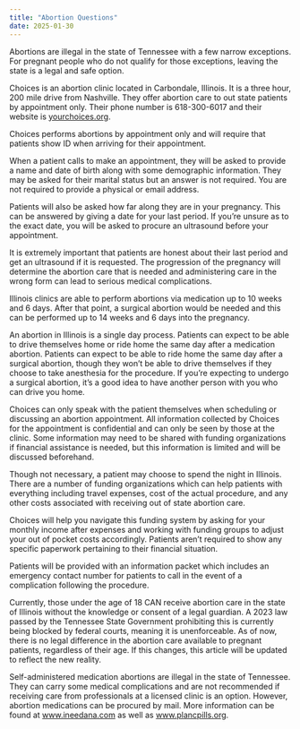 ```yaml
---
title: "Abortion Questions"
date: 2025-01-30
---
```

	
Abortions are illegal in the state of Tennessee with a few narrow exceptions. For pregnant people who do not qualify for
those exceptions, leaving the state is a legal and safe option.
 
Choices is an abortion clinic located in Carbondale, Illinois. It is a three hour, 200 mile drive from Nashville. They
offer abortion care to out state patients by appointment only. Their phone number is 618-300-6017 and their website is [yourchoices.org](https://www.yourchoices.org).

Choices performs abortions by appointment only and will require that patients show ID when arriving for their appointment.

When a patient calls to make an appointment, they will be asked to provide a name and date of birth along with some demographic
information. They may be asked for their marital status but an answer is not required. You are not required to provide a physical or 
email address.

Patients will also be asked how far along they are in your pregnancy. This can be answered by giving a date for your last period. 
If you’re unsure as to the exact date, you will be asked to procure an ultrasound before your appointment.

It is extremely important that patients are honest about their last period and get an ultrasound if it is requested. The 
progression of the pregnancy will determine the abortion care that is needed and administering care in the wrong form can lead to serious 
medical complications.

Illinois clinics are able to perform abortions via medication up to 10 weeks and 6 days. After that point, a surgical abortion 
would be needed and this can be performed up to 14 weeks and 6 days into the pregnancy.

An abortion in Illinois is a single day process. Patients can expect to be able to drive themselves home or ride home the same day 
after a medication abortion. Patients can expect to be able to ride home the same day after a surgical abortion, though they won’t be able 
to drive themselves if they choose to take anesthesia for the procedure. If you’re expecting to undergo a surgical abortion, it’s a good 
idea to have another person with you who can drive you home.

Choices can only speak with the patient themselves when scheduling or discussing an abortion appointment. All information 
collected by Choices for the appointment is confidential and can only be seen by those at the clinic. Some information may need 
to be shared with funding organizations if financial assistance is needed, but this information is limited and will be discussed beforehand.

Though not necessary, a patient may choose to spend the night in Illinois. There are a number of funding organizations which can 
help patients with everything including travel expenses, cost of the actual procedure, and any other costs associated with receiving
out of state abortion care.

Choices will help you navigate this funding system by asking for your monthly income after expenses and working with funding 
groups to adjust your out of pocket costs accordingly. Patients aren’t required to show any specific paperwork pertaining to their 
financial situation.

Patients will be provided with an information packet which includes an emergency contact number for patients to call in the event of a 
complication following the procedure.

Currently, those under the age of 18 CAN receive abortion care in the state of Illinois without the knowledge or consent of 
a legal guardian. A 2023 law passed by the Tennessee State Government prohibiting this is currently being blocked by federal courts, 
meaning it is unenforceable. As of now, there is no legal difference in the abortion care available to pregnant patients, regardless
of their age. If this changes, this article will be updated to reflect the new reality.

Self-administered medication abortions are illegal in the state of Tennessee. They can carry some medical complications and are not 
recommended if receiving care from professionals at a licensed clinic is an option. However, abortion medications can be procured by mail. 
More information can be found at www.ineedana.com as well as www.plancpills.org.
